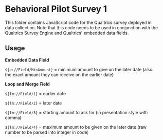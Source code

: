 # Behavioral Pilot Survey 1

This folder contains JavaScript code for the Qualtrics survey deployed in data collection. 
Note that this code needs to be used in conjunction with the Qualtrics Survey Engine and Qualtrics' embedded data fields.

## Usage

**Embedded Data Field**

`${e://Field/MinAmount}` = minimum amount to give on the later date (also the exact amount they can receive on the earlier date)

**Loop and Merge Field**

`${lm://Field/1}` = earlier date

`${lm://Field/2}` = later date

`${lm://Field/3}` = starting amount to ask for (in presentation style with comma)

`${lm://Field/4}` = maximum amount to be given on the later date (raw number to be parsed into integer in code)


